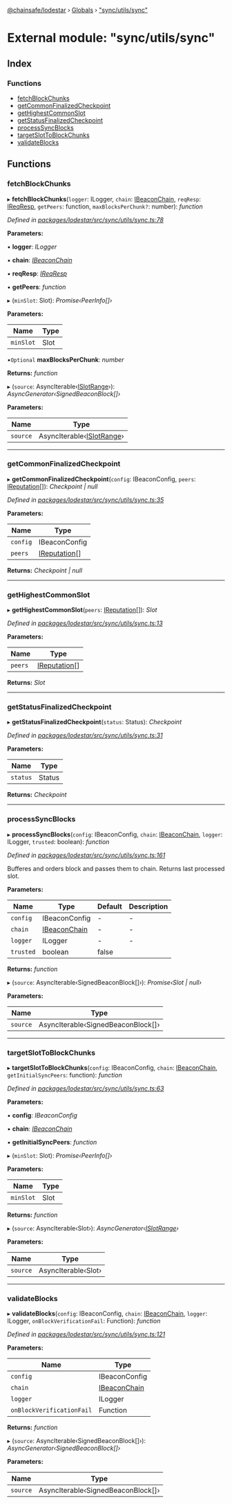 [@chainsafe/lodestar](../README.md) › [Globals](../globals.md) › ["sync/utils/sync"](_sync_utils_sync_.md)

# External module: "sync/utils/sync"

## Index

### Functions

* [fetchBlockChunks](_sync_utils_sync_.md#fetchblockchunks)
* [getCommonFinalizedCheckpoint](_sync_utils_sync_.md#getcommonfinalizedcheckpoint)
* [getHighestCommonSlot](_sync_utils_sync_.md#gethighestcommonslot)
* [getStatusFinalizedCheckpoint](_sync_utils_sync_.md#getstatusfinalizedcheckpoint)
* [processSyncBlocks](_sync_utils_sync_.md#processsyncblocks)
* [targetSlotToBlockChunks](_sync_utils_sync_.md#targetslottoblockchunks)
* [validateBlocks](_sync_utils_sync_.md#validateblocks)

## Functions

###  fetchBlockChunks

▸ **fetchBlockChunks**(`logger`: ILogger, `chain`: [IBeaconChain](../interfaces/_chain_interface_.ibeaconchain.md), `reqResp`: [IReqResp](../interfaces/_network_interface_.ireqresp.md), `getPeers`: function, `maxBlocksPerChunk?`: number): *function*

*Defined in [packages/lodestar/src/sync/utils/sync.ts:78](https://github.com/ChainSafe/lodestar/blob/a092bb827/packages/lodestar/src/sync/utils/sync.ts#L78)*

**Parameters:**

▪ **logger**: *ILogger*

▪ **chain**: *[IBeaconChain](../interfaces/_chain_interface_.ibeaconchain.md)*

▪ **reqResp**: *[IReqResp](../interfaces/_network_interface_.ireqresp.md)*

▪ **getPeers**: *function*

▸ (`minSlot`: Slot): *Promise‹PeerInfo[]›*

**Parameters:**

Name | Type |
------ | ------ |
`minSlot` | Slot |

▪`Optional`  **maxBlocksPerChunk**: *number*

**Returns:** *function*

▸ (`source`: AsyncIterable‹[ISlotRange](../interfaces/_sync_interface_.islotrange.md)›): *AsyncGenerator‹SignedBeaconBlock[]›*

**Parameters:**

Name | Type |
------ | ------ |
`source` | AsyncIterable‹[ISlotRange](../interfaces/_sync_interface_.islotrange.md)› |

___

###  getCommonFinalizedCheckpoint

▸ **getCommonFinalizedCheckpoint**(`config`: IBeaconConfig, `peers`: [IReputation](../interfaces/_sync_ireputation_.ireputation.md)[]): *Checkpoint | null*

*Defined in [packages/lodestar/src/sync/utils/sync.ts:35](https://github.com/ChainSafe/lodestar/blob/a092bb827/packages/lodestar/src/sync/utils/sync.ts#L35)*

**Parameters:**

Name | Type |
------ | ------ |
`config` | IBeaconConfig |
`peers` | [IReputation](../interfaces/_sync_ireputation_.ireputation.md)[] |

**Returns:** *Checkpoint | null*

___

###  getHighestCommonSlot

▸ **getHighestCommonSlot**(`peers`: [IReputation](../interfaces/_sync_ireputation_.ireputation.md)[]): *Slot*

*Defined in [packages/lodestar/src/sync/utils/sync.ts:13](https://github.com/ChainSafe/lodestar/blob/a092bb827/packages/lodestar/src/sync/utils/sync.ts#L13)*

**Parameters:**

Name | Type |
------ | ------ |
`peers` | [IReputation](../interfaces/_sync_ireputation_.ireputation.md)[] |

**Returns:** *Slot*

___

###  getStatusFinalizedCheckpoint

▸ **getStatusFinalizedCheckpoint**(`status`: Status): *Checkpoint*

*Defined in [packages/lodestar/src/sync/utils/sync.ts:31](https://github.com/ChainSafe/lodestar/blob/a092bb827/packages/lodestar/src/sync/utils/sync.ts#L31)*

**Parameters:**

Name | Type |
------ | ------ |
`status` | Status |

**Returns:** *Checkpoint*

___

###  processSyncBlocks

▸ **processSyncBlocks**(`config`: IBeaconConfig, `chain`: [IBeaconChain](../interfaces/_chain_interface_.ibeaconchain.md), `logger`: ILogger, `trusted`: boolean): *function*

*Defined in [packages/lodestar/src/sync/utils/sync.ts:161](https://github.com/ChainSafe/lodestar/blob/a092bb827/packages/lodestar/src/sync/utils/sync.ts#L161)*

Bufferes and orders block and passes them to chain.
Returns last processed slot.

**Parameters:**

Name | Type | Default | Description |
------ | ------ | ------ | ------ |
`config` | IBeaconConfig | - | - |
`chain` | [IBeaconChain](../interfaces/_chain_interface_.ibeaconchain.md) | - | - |
`logger` | ILogger | - | - |
`trusted` | boolean | false |   |

**Returns:** *function*

▸ (`source`: AsyncIterable‹SignedBeaconBlock[]›): *Promise‹Slot | null›*

**Parameters:**

Name | Type |
------ | ------ |
`source` | AsyncIterable‹SignedBeaconBlock[]› |

___

###  targetSlotToBlockChunks

▸ **targetSlotToBlockChunks**(`config`: IBeaconConfig, `chain`: [IBeaconChain](../interfaces/_chain_interface_.ibeaconchain.md), `getInitialSyncPeers`: function): *function*

*Defined in [packages/lodestar/src/sync/utils/sync.ts:63](https://github.com/ChainSafe/lodestar/blob/a092bb827/packages/lodestar/src/sync/utils/sync.ts#L63)*

**Parameters:**

▪ **config**: *IBeaconConfig*

▪ **chain**: *[IBeaconChain](../interfaces/_chain_interface_.ibeaconchain.md)*

▪ **getInitialSyncPeers**: *function*

▸ (`minSlot`: Slot): *Promise‹PeerInfo[]›*

**Parameters:**

Name | Type |
------ | ------ |
`minSlot` | Slot |

**Returns:** *function*

▸ (`source`: AsyncIterable‹Slot›): *AsyncGenerator‹[ISlotRange](../interfaces/_sync_interface_.islotrange.md)›*

**Parameters:**

Name | Type |
------ | ------ |
`source` | AsyncIterable‹Slot› |

___

###  validateBlocks

▸ **validateBlocks**(`config`: IBeaconConfig, `chain`: [IBeaconChain](../interfaces/_chain_interface_.ibeaconchain.md), `logger`: ILogger, `onBlockVerificationFail`: Function): *function*

*Defined in [packages/lodestar/src/sync/utils/sync.ts:121](https://github.com/ChainSafe/lodestar/blob/a092bb827/packages/lodestar/src/sync/utils/sync.ts#L121)*

**Parameters:**

Name | Type |
------ | ------ |
`config` | IBeaconConfig |
`chain` | [IBeaconChain](../interfaces/_chain_interface_.ibeaconchain.md) |
`logger` | ILogger |
`onBlockVerificationFail` | Function |

**Returns:** *function*

▸ (`source`: AsyncIterable‹SignedBeaconBlock[]›): *AsyncGenerator‹SignedBeaconBlock[]›*

**Parameters:**

Name | Type |
------ | ------ |
`source` | AsyncIterable‹SignedBeaconBlock[]› |
